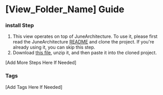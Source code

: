 # [View_Folder_Name] Guide

### install Step

1. This view operates on top of JuneArchitecture. To use it, please first read the
   JuneArchitecture [README](https://github.com/melodysdreamj/JuneArchitecture) and clone the project. If you're already
   using it, you can skip this step.
2. Download [this file](https://june-arch-asset.pages.dev/pages/tapbar/[View_Folder_Name].zip), unzip it, and then paste
   it into the cloned project.

[Add More Steps Here If Needed]

### Tags
[Add Tags Here If Needed]